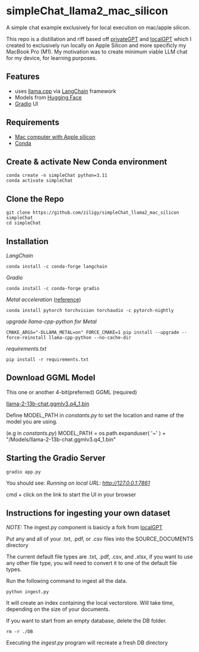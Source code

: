 # simpleChat_llama2_mac_silicon
A simple chat example exclusively for local execution on mac/apple silicon. 

This repo is a distillation and riff based off [privateGPT](https://github.com/imartinez/privateGPT) and [localGPT](https://github.com/PromtEngineer/localGPT) which I created to exclusively run locally on Apple Silicon and more specificly my MacBook Pro (M1). My motivation was to create minimum viable LLM chat for my device, for learning purposes.

## Features
- uses [llama.cpp](https://github.com/ggerganov/llama.cpp) via [LangChain](https://python.langchain.com/docs/get_started/introduction.html) framework
- Models from [Hugging Face](https://huggingface.co)
- [Gradio](https://www.gradio.app) UI

## Requirements
- [Mac computer with Apple silicon](https://support.apple.com/en-us/HT211814)
- [Conda](https://docs.conda.io/projects/conda/en/latest/user-guide/install/macos.html) 

## Create & activate New Conda environment

```shell
conda create -n simpleChat python=3.11
conda activate simpleChat
```

## Clone the Repo

```shell
git clone https://github.com/ziligy/simpleChat_llama2_mac_silicon simpleChat
cd simpleChat
```

## Installation

*LangChain*
```shell
conda install -c conda-forge langchain 
```

*Gradio*

```shell
conda install -c conda-forge gradio
```

*Metal acceleration* ([reference](https://developer.apple.com/metal/pytorch/))

```shell
conda install pytorch torchvision torchaudio -c pytorch-nightly
```

*upgrade llama-cpp-python for Metal*

```shell
CMAKE_ARGS="-DLLAMA_METAL=on" FORCE_CMAKE=1 pip install --upgrade --force-reinstall llama-cpp-python --no-cache-dir
```

*requirements.txt*

```shell
pip install -r requirements.txt
```

## Download GGML Model 

This one or another 4-bit(preferred) GGML (required)

[llama-2-13b-chat.ggmlv3.q4_1.bin](https://huggingface.co/TheBloke/Llama-2-13B-chat-GGML/blob/main/llama-2-13b-chat.ggmlv3.q4_1.bin)

Define MODEL_PATH in *constants.py* to set the location and name of the model you are using.

(e.g in *constants.py*) MODEL_PATH = os.path.expanduser( '~' ) + "/Models/llama-2-13b-chat.ggmlv3.q4_1.bin"


## Starting the Gradio Server

```shell
gradio app.py
```

You should see:
*Running on local URL:  http://127.0.0.1:7861*

cmd + click on the link to start the UI in your browser

## Instructions for ingesting your own dataset

*NOTE:* The ingest.py component is basicly a fork from [localGPT](https://github.com/PromtEngineer/localGPT) 

Put any and all of your .txt, .pdf, or .csv files into the SOURCE_DOCUMENTS directory

The current default file types are .txt, .pdf, .csv, and .xlsx, if you want to use any other file type, you will need to convert it to one of the default file types.

Run the following command to ingest all the data.

```shell
python ingest.py
```

It will create an index containing the local vectorstore. Will take time, depending on the size of your documents. 

If you want to start from an empty database, delete the DB folder. 

```shell
rm -r ./DB
```

Executing the *ingest.py* program will recreate a fresh DB directory 
